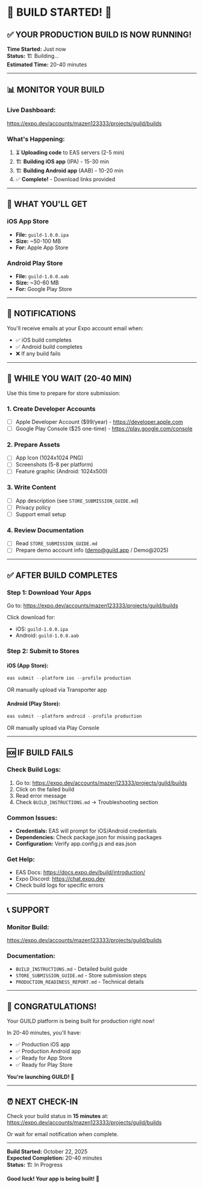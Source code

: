 # 🎉 BUILD STARTED! 🚀

## ✅ **YOUR PRODUCTION BUILD IS NOW RUNNING!**

**Time Started:** Just now  
**Status:** 🏗️ Building...  
**Estimated Time:** 20-40 minutes

---

## 📊 **MONITOR YOUR BUILD**

### **Live Dashboard:**
https://expo.dev/accounts/mazen123333/projects/guild/builds

### **What's Happening:**
1. ⏳ **Uploading code** to EAS servers (2-5 min)
2. 🏗️ **Building iOS app** (IPA) - 15-30 min
3. 🏗️ **Building Android app** (AAB) - 10-20 min
4. ✅ **Complete!** - Download links provided

---

## 📱 **WHAT YOU'LL GET**

### **iOS App Store**
- **File:** `guild-1.0.0.ipa`
- **Size:** ~50-100 MB
- **For:** Apple App Store

### **Android Play Store**
- **File:** `guild-1.0.0.aab`
- **Size:** ~30-60 MB
- **For:** Google Play Store

---

## 📧 **NOTIFICATIONS**

You'll receive emails at your Expo account email when:
- ✅ iOS build completes
- ✅ Android build completes
- ❌ If any build fails

---

## 🎯 **WHILE YOU WAIT (20-40 MIN)**

Use this time to prepare for store submission:

### 1. **Create Developer Accounts**
- [ ] Apple Developer Account ($99/year) - https://developer.apple.com
- [ ] Google Play Console ($25 one-time) - https://play.google.com/console

### 2. **Prepare Assets**
- [ ] App Icon (1024x1024 PNG)
- [ ] Screenshots (5-8 per platform)
- [ ] Feature graphic (Android: 1024x500)

### 3. **Write Content**
- [ ] App description (see `STORE_SUBMISSION_GUIDE.md`)
- [ ] Privacy policy
- [ ] Support email setup

### 4. **Review Documentation**
- [ ] Read `STORE_SUBMISSION_GUIDE.md`
- [ ] Prepare demo account info (demo@guild.app / Demo@2025)

---

## ✅ **AFTER BUILD COMPLETES**

### **Step 1: Download Your Apps**
Go to: https://expo.dev/accounts/mazen123333/projects/guild/builds

Click download for:
- iOS: `guild-1.0.0.ipa`
- Android: `guild-1.0.0.aab`

### **Step 2: Submit to Stores**

#### **iOS (App Store):**
```powershell
eas submit --platform ios --profile production
```
OR manually upload via Transporter app

#### **Android (Play Store):**
```powershell
eas submit --platform android --profile production
```
OR manually upload via Play Console

---

## 🆘 **IF BUILD FAILS**

### **Check Build Logs:**
1. Go to: https://expo.dev/accounts/mazen123333/projects/guild/builds
2. Click on the failed build
3. Read error message
4. Check `BUILD_INSTRUCTIONS.md` → Troubleshooting section

### **Common Issues:**
- **Credentials:** EAS will prompt for iOS/Android credentials
- **Dependencies:** Check package.json for missing packages
- **Configuration:** Verify app.config.js and eas.json

### **Get Help:**
- EAS Docs: https://docs.expo.dev/build/introduction/
- Expo Discord: https://chat.expo.dev
- Check build logs for specific errors

---

## 📞 **SUPPORT**

### **Monitor Build:**
https://expo.dev/accounts/mazen123333/projects/guild/builds

### **Documentation:**
- `BUILD_INSTRUCTIONS.md` - Detailed build guide
- `STORE_SUBMISSION_GUIDE.md` - Store submission steps
- `PRODUCTION_READINESS_REPORT.md` - Technical details

---

## 🎊 **CONGRATULATIONS!**

Your GUILD platform is being built for production right now!

In 20-40 minutes, you'll have:
- ✅ Production iOS app
- ✅ Production Android app
- ✅ Ready for App Store
- ✅ Ready for Play Store

**You're launching GUILD! 🚀**

---

## ⏰ **NEXT CHECK-IN**

Check your build status in **15 minutes** at:
https://expo.dev/accounts/mazen123333/projects/guild/builds

Or wait for email notification when complete.

---

**Build Started:** October 22, 2025  
**Expected Completion:** 20-40 minutes  
**Status:** 🏗️ In Progress

**Good luck! Your app is being built! 🎉**


